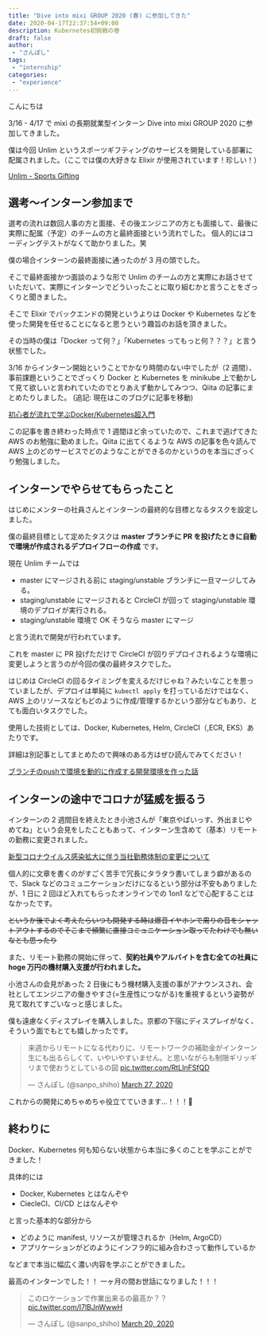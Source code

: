 ```yaml
---
title: "Dive into mixi GROUP 2020 (春) に参加してきた"
date: 2020-04-17T22:37:54+09:00
description: Kubernetes初挑戦の巻
draft: false
author:
 - "さんぽし"
tags:
 - "internship"
categories:
 - "experience"
---
```


こんにちは

3/16 - 4/17 で mixi の長期就業型インターン Dive into mixi GROUP 2020 に参加してきました。

僕は今回 Unlim というスポーツギフティングのサービスを開発している部署に配属されました。（ここでは僕の大好きな Elixir が使用されています！珍しい！）

[Unlim - Sports Gifting](https://unlim.team/)

## 選考〜インターン参加まで
選考の流れは数回人事の方と面接、その後エンジニアの方とも面接して、最後に実際に配属（予定）のチームの方と最終面接という流れでした。
個人的にはコーディングテストがなくて助かりました。笑


僕の場合インターンの最終面接に通ったのが 3 月の頭でした。

そこで最終面接かつ面談のような形で Unlim のチームの方と実際にお話させていただいて、実際にインターンでどういったことに取り組むかと言うことをざっくりと聞きました。

そこで Elixir でバックエンドの開発というよりは Docker や Kubernetes などを使った開発を任せることになると思うという趣旨のお話を頂きました。

その当時の僕は「Docker って何？」「Kubernetes ってもっと何？？？」と言う状態でした。

3/16 からインターン開始ということでかなり時間のない中でしたが（2 週間）、事前課題ということでざっくり Docker と Kubernetes を minikube 上で動かして見て欲しいと言われていたのでとりあえず動かしてみつつ、Qiita の記事にまとめたりしました。
(追記: 現在はこのブログに記事を移動)

[初心者が流れで学ぶDocker/Kubernetes超入門](/posts/2020-03-08-qiita-fc8082f3d303c04cca2e/)

この記事を書き終わった時点で 1 週間ほど余っていたので、これまで逃げてきた AWS のお勉強に勤めました。Qiita に出てくるような AWS の記事を色々読んで AWS 上のどのサービスでどのようなことができるのかというのを本当にざっくり勉強しました。


## インターンでやらせてもらったこと
はじめにメンターの社員さんとインターンの最終的な目標となるタスクを設定しました。

僕の最終目標として定めたタスクは
**master ブランチに PR を投げたときに自動で環境が作成されるデプロイフローの作成**
です。

現在 Unlim チームでは

- master にマージされる前に staging/unstable ブランチに一旦マージしてみる。
- staging/unstable にマージされると CircleCI が回って staging/unstable 環境のデプロイが実行される。
- staging/unstable 環境で OK そうなら master にマージ

と言う流れで開発が行われています。

これを master に PR 投げただけで CircleCI が回りデプロイされるような環境に変更しようと言うのが今回の僕の最終タスクでした。

はじめは CircleCI の回るタイミングを変えるだけじゃね？みたいなことを思っていましたが、デプロイは単純に `kubectl apply` を打っているだけではなく、AWS 上のリソースなどもどのように作成/管理するかという部分などもあり、とても面白いタスクでした。

使用した技術としては、Docker, Kubernetes, Helm, CircleCI（,ECR, EKS）あたりです。

詳細は別記事としてまとめたので興味のある方はぜひ読んでみてください！

[ブランチのpushで環境を動的に作成する開発環境を作った話](/posts/2020-04-13-qiita-c2ca5ebc56ade9b79b33/)



## インターンの途中でコロナが猛威を振るう
インターンの 2 週間目を終えたとき小池さんが「東京やばいっす、外出まじやめてね」という会見をしたこともあって、インターン生含めて（基本）リモートの勤務に変更されました。

[新型コロナウイルス感染拡大に伴う当社勤務体制の変更について](https://mixi.co.jp/press/2020/0327/3923/index.html)

個人的に文章を書くのがすごく苦手で冗長にタラタラ書いてしまう癖があるので、Slack などのコミュニケーションだけになるという部分は不安もありましたが、1 日に 2 回ほど入れてもらったオンラインでの 1on1 などで心配することはなかったです。

~~というか後でよく考えたらいつも開発する時は爆音イヤホンで周りの音をシャットアウトするのでそこまで頻繁に直接コミュニケーション取ってたわけでも無いなとも思ったり~~

また、リモート勤務の開始に伴って、**契約社員やアルバイトを含む全ての社員に hoge 万円の機材購入支援が行われました。**

小池さんの会見があった 2 日後にもう機材購入支援の事がアナウンスされ、会社としてエンジニアの働きやすさ(=生産性につながる)を重視するという姿勢が見て取れてすごいなっと感じました。

僕も遠慮なくディスプレイを購入しました。京都の下宿にディスプレイがなく、そういう面でもとても嬉しかったです。

<blockquote class="twitter-tweet"><p lang="ja" dir="ltr">来週からリモートになる代わりに、リモートワークの補助金がインターン生にも出るらしくて、いやいやすいません。と思いながらも制限ギリッギリまで使おうとしているの図 <a href="https://t.co/RtLInFSfQD">pic.twitter.com/RtLInFSfQD</a></p>&mdash; さんぽし (@sanpo_shiho) <a href="https://twitter.com/sanpo_shiho/status/1243505596738895872?ref_src=twsrc%5Etfw">March 27, 2020</a></blockquote> <script async src="https://platform.twitter.com/widgets.js" charset="utf-8"></script>

これからの開発にめちゃめちゃ役立てていきます…！！！💪


## 終わりに
Docker、Kubernetes 何も知らない状態から本当に多くのことを学ぶことができました！

具体的には

- Docker, Kubernetes とはなんぞや
- CiecleCI、CI/CD とはなんぞや

と言った基本的な部分から

- どのように manifest, リソースが管理されるか（Helm, ArgoCD）
- アプリケーションがどのようにインフラ的に組み合わさって動作しているか

などまで本当に幅広く濃い内容を学ぶことができました。

最高のインターンでした！！
一ヶ月の間お世話になりました！！！

<blockquote class="twitter-tweet"><p lang="ja" dir="ltr">このロケーションで作業出来るの最高か？？ <a href="https://t.co/I7lBJnWwwH">pic.twitter.com/I7lBJnWwwH</a></p>&mdash; さんぽし (@sanpo_shiho) <a href="https://twitter.com/sanpo_shiho/status/1240830793032720384?ref_src=twsrc%5Etfw">March 20, 2020</a></blockquote> <script async src="https://platform.twitter.com/widgets.js" charset="utf-8"></script>
